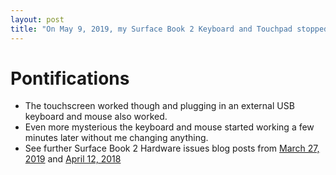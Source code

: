```yaml
---
layout: post
title: "On May 9, 2019, my Surface Book 2 Keyboard and Touchpad stopped working"
---
```


# Pontifications

* The touchscreen worked though and plugging in an external USB keyboard and mouse also worked. 
* Even more mysterious the keyboard and mouse started working a few minutes later without me changing anything.
* See further Surface Book 2 Hardware issues blog posts from [March 27, 2019](http://rolandtanglao.com/2019/03/27/p1-had-to-reboot-my-surfacebook2-to-get-wifi-working/) and [April 12, 2018](http://rolandtanglao.com/2018/04/12/p1-had-to-reboot-to-get-wifi-working-on-surface-book2/) 
